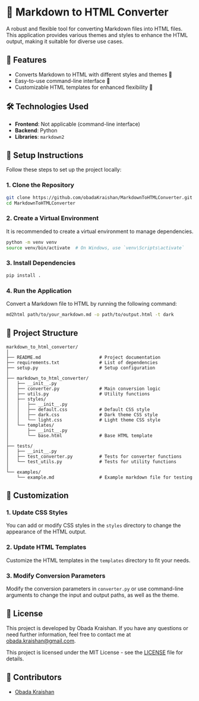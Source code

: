 
# 📝 Markdown to HTML Converter

A robust and flexible tool for converting Markdown files into HTML files. This application provides various themes and styles to enhance the HTML output, making it suitable for diverse use cases.

## 🌟 Features

- Converts Markdown to HTML with different styles and themes 🎨
- Easy-to-use command-line interface 🚀
- Customizable HTML templates for enhanced flexibility 📄

## 🛠️ Technologies Used

- **Frontend**: Not applicable (command-line interface)
- **Backend**: Python
- **Libraries**: `markdown2`

## 📝 Setup Instructions

Follow these steps to set up the project locally:

### 1. Clone the Repository

```bash
git clone https://github.com/obadaKraishan/MarkdownToHTMLConverter.git
cd MarkdownToHTMLConverter
```

### 2. Create a Virtual Environment

It is recommended to create a virtual environment to manage dependencies.

```bash
python -m venv venv
source venv/bin/activate  # On Windows, use `venv\Scripts\activate`
```

### 3. Install Dependencies

```bash
pip install .
```

### 4. Run the Application

Convert a Markdown file to HTML by running the following command:

```bash
md2html path/to/your_markdown.md -o path/to/output.html -t dark
```

## 📂 Project Structure

```
markdown_to_html_converter/
│
├── README.md                      # Project documentation
├── requirements.txt               # List of dependencies
├── setup.py                       # Setup configuration
│
├── markdown_to_html_converter/
│   ├── __init__.py
│   ├── converter.py               # Main conversion logic
│   ├── utils.py                   # Utility functions
│   ├── styles/
│   │   ├── __init__.py
│   │   ├── default.css            # Default CSS style
│   │   ├── dark.css               # Dark theme CSS style
│   │   └── light.css              # Light theme CSS style
│   └── templates/
│       ├── __init__.py
│       └── base.html              # Base HTML template
│
├── tests/
│   ├── __init__.py
│   ├── test_converter.py          # Tests for converter functions
│   └── test_utils.py              # Tests for utility functions
│
└── examples/
    └── example.md                 # Example markdown file for testing
```

## 🎨 Customization

### 1. Update CSS Styles

You can add or modify CSS styles in the `styles` directory to change the appearance of the HTML output.

### 2. Update HTML Templates

Customize the HTML templates in the `templates` directory to fit your needs.

### 3. Modify Conversion Parameters

Modify the conversion parameters in `converter.py` or use command-line arguments to change the input and output paths, as well as the theme.

## 📄 License

This project is developed by Obada Kraishan. If you have any questions or need further information, feel free to contact me at obada.kraishan@gmail.com.

This project is licensed under the MIT License - see the [LICENSE](LICENSE) file for details.

## 👥 Contributors

- [Obada Kraishan](https://github.com/obadaKraishan)
